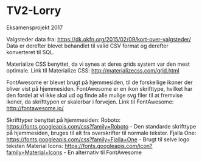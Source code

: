 # TV2-Lorry
Eksamensprojekt 2017

Valgsteder data fra: https://dk.okfn.org/2015/02/09/kort-over-valgsteder/
Data er derefter blevet behandlet til valid CSV format og derefter konverteret til SQL.

Materialize CSS benyttet, da vi synes at deres grids system var den mest optimale.
Link til Materialize CSS: http://materializecss.com/grid.html

FontAwesome er blevet brugt på hjemmesiden, til de forskellige ikoner der bliver vist på hjemmesiden. FontAwesome er en ikon skrifttype, hvilket har den fordel at vi ikke skal ud og finde alle mulige svg filer til at fremvise ikoner, da skrifttypen er skalerbar i forvejen.
Link til FontAwesome: http://fontawesome.io/

Skrifttyper benyttet på hjemmesiden:
Roboto: https://fonts.googleapis.com/css?family=Roboto - Den standarde skrifttype på hjemmesiden, bruges til alt fra overskrifter til normale tekster.
Fjalla One: https://fonts.googleapis.com/css?family=Fjalla+One - Brugt til selve logo teksten
Material Icons: https://fonts.googleapis.com/icon?family=Material+Icons - En alternativ til FontAwesome